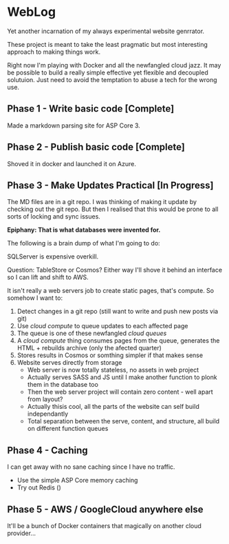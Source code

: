 # WebLog

Yet another incarnation of my always experimental website genrrator.

These project is meant to take the least pragmatic but most interesting approach to making things work.

Right now I'm playing with Docker and all the newfangled cloud jazz. 
It may be possible to build a really simple effective yet flexible and decoupled solutuion.
Just need to avoid the temptation to abuse a tech for the wrong use.


## Phase 1 - Write basic code [Complete]

Made a markdown parsing site for ASP Core 3.

## Phase 2 - Publish basic code [Complete]

Shoved it in docker and launched it on Azure.

## Phase 3 - Make Updates Practical [In Progress]

The MD files are in a git repo. I was thinking of making it update by checking out the git repo.
But then I realised that this would be prone to all sorts of locking and sync issues.

__Epiphany: That is what databases were invented for.__

The following is a brain dump of what I'm going to do:

SQLServer is expensive overkill.

Question: TableStore or Cosmos? Either way I'll shove it behind an interface so I can lift and shift to AWS.

It isn't really a web servers job to create static pages, that's compute.
So somehow I want to:

1. Detect changes in a git repo (still want to write and push new posts via git)
2. Use _cloud compute_ to queue updates to each affected page
3. The queue is one of these newfangled _cloud queues_
4. A _cloud compute_ thing consumes pages from the queue, generates the HTML + rebuilds archive (only the afected quarter)
5. Stores results in Cosmos or somthing simpler if that makes sense
6. Website serves directly from storage
    * Web server is now totally stateless, no assets in web project
    * Actually serves SASS and JS until I make another function to plonk them in the database too
    * Then the web server project will contain zero content - well apart from layout?
    * Actually thisis cool, all the parts of the website can self build independantly
    * Total separation between the serve, content, and structure, all build on different function queues
    
    

## Phase 4 - Caching

I can get away with no sane caching since I have no traffic.

* Use the simple ASP Core memory caching
* Try out Redis ()

## Phase 5 - AWS / GoogleCloud anywhere else

It'll be a bunch of Docker containers that magically on another cloud provider...
